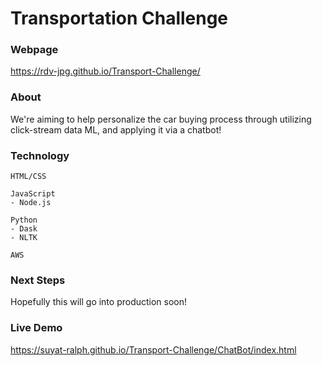 # Transportation Challenge

### Webpage
https://rdv-jpg.github.io/Transport-Challenge/

### About

We're aiming to help personalize the car buying process through utilizing click-stream data ML, and applying it via a chatbot!

### Technology

```
HTML/CSS

JavaScript
- Node.js

Python
- Dask
- NLTK

AWS
```

### Next Steps

Hopefully this will go into production soon!

### Live Demo

https://suyat-ralph.github.io/Transport-Challenge/ChatBot/index.html
